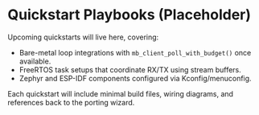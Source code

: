 # Quickstart Playbooks (Placeholder)

Upcoming quickstarts will live here, covering:

- Bare-metal loop integrations with `mb_client_poll_with_budget()` once available.
- FreeRTOS task setups that coordinate RX/TX using stream buffers.
- Zephyr and ESP-IDF components configured via Kconfig/menuconfig.

Each quickstart will include minimal build files, wiring diagrams, and references back to the porting wizard.
